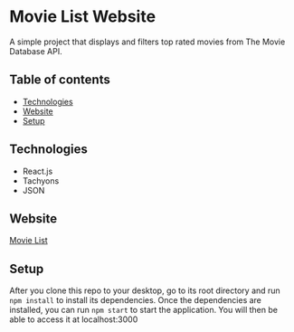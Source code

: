 # Movie List Website
A simple project that displays and filters top rated movies from The Movie Database API.

## Table of contents
* [Technologies](#technologies)
* [Website](#Website)
* [Setup](#setup)

## Technologies
* React.js
* Tachyons
* JSON

## Website
[Movie List]()

## Setup
After you clone this repo to your desktop, go to its root directory and run `npm install` to install its dependencies.
Once the dependencies are installed, you can run  `npm start` to start the application. You will then be able to access it at localhost:3000
